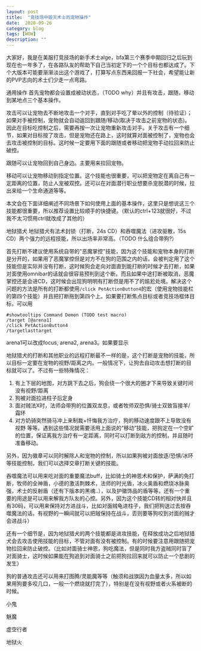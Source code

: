 ```yaml
---
layout: post
title:  "竞技场中毁灭术士的宠物操作"
date:  2020-09-26
category: blog
tags: [WOW]
description: ""
---
```


大家好，我是在美服打竞技场的新手术士alge，bfa第三个赛季中期回归之后玩到现在也一年多了，在各路队友的帮助下自己当初定下的一个个目标也都达成了。下个大版本可能要渐渐淡出这个游戏了，打算写点东西来回报一下社会，希望能让新的PVP志向的术士们少走一点弯路。

通用操作
首先宠物都会设置成被动状态，（TODO why）并且有攻击，跟随，移动到某地点三个基本操作。

攻击可以让宠物去不断地攻击一个对手，直到对手吃了晕以外的控制（待验证）；如果对手被控制，宠物就会自动返回到跟随/移动(取决于攻击之前宠物的状态)。因此在目标吃控制之后，需要再按一次让宠物重新攻击对手。关于攻击有一个细节，如果对目标按了攻击，但是宠物还在路上，这时就算对面被控制了，宠物也会去攻击被控制的目标。这时候一定要用下面的跟随或者移动把宠物手动拉回来防止破控。

跟随可以让宠物回到自己身边。主要用来拉回宠物。

移动可以让宠物移动到指定位置。这个技能也很重要，可以把宠物定在离自己有一定距离的位置，防止人宠被双控。还可以在对面潜行职业想要杀宠脱潜的时候，拉出来给一个生命通道等等。

本文会在下面详细阐述不同场景下如何使用上面的基本操作，这里只是想说这三个技能都很重要，所以推荐设置比较顺手的快捷键。（默认的ctrl+123就很好，不过我不太习惯用ctrl就改成了其他的）

地狱猎犬
地狱猎犬有法术封锁（打断，24s CD）和吞噬魔法（进攻驱散，15s CD）两个强力的远程技能，所以出场率非常高。（TODO 什么组合带狗?）

首先打断不建议使用系统自带的"恶魔掌控"技能，因为这个技能和宠物本身的打断是分开的，如果用了恶魔掌控但是对方不在狗的范围之内的话，会被判定用了这个技能但是实际并没有打断，这时候狗会走向对面直到能打断的时候才去打断，如果对面使用omnibar的话就会很容易预判到这个断。而且如果中途打断被取消，恶魔掌控还是会进CD，这时候会出现狗明明有打断但是用不了的尴尬处境。解决这个问题的方法是所有的打断都使用`/click PetActionButton4`的宏（使用宠物技能栏的第四个技能）并且把打断拖到第四个上。如果要打断焦点目标或者竞技场框体目标，可以用
```
#showtooltips Command Demon (TODO test macro)
/target [@arena1]
/click PetActionButton4
/targetlasttarget
```
arena1可以改成focus, arena2, arena3。如果要显示

地狱猎犬的打断和其他职业的远程打断最不一样的是，这个打断是宠物的技能，所以目标一定要在宠物的视野/距离之内。一般情况下，让狗去自动攻击想打断的目标就可以了。不过有一些特殊情况：
1. 有上下层的地图，对方跳下去之后，狗会绕一个很大的圈才下来导致关键时间没有视野/距离
2. 狗被对面拉进柱子后定身
3. 面对贼法X时，法师会带狗的位置双龙息，或者牧师双恐惧/骑士双致盲接羊/霜环
4. 对方奶骑突然骑马冲上来制裁+忏悔我方治疗，狗的移动速度跟不上导致没有视野
等等。遇到这些情况就需要活用上面说的“移动”技能，把狗定在一个空旷的位置，保证离我方治疗有一定距离，同时可以打断到敌方的控制，并且随时准备移动。

另外，因为徽章可以同时解除人和宠物的控制，所以如果狗被对面放逐/恐惧/冰环等技能控制，我们可以选择交章打断关键的技能。

吞噬魔法可以用来吃对面的重要魔法buff，比如骑士的神恩术和保护，萨满的免打断，牧师的全神盾，小德的激活荆棘术，法师的时光盾，冰火奥盾和燃烧冰脉奥强，术士的反射盾（还有下版本的黑魂..），以及护徽饰品的盾等等。还有一个重要的用途是可以用来解我方队友的心控。另外，因为这个技能CD转的相对快并且有30码，可以用来保持对方进战斗，比如对面贼龟进柱子，我们把狗送过去按吞噬魔法的话，有视野的一瞬间就可以把贼保持在战斗，否则要等狗咬到对面的贼才会进战斗）

还有一个细节是，因为地狱猎犬的两个技能都是进攻技能，在释放成功之后地狱猎犬会去攻击使用技能的目标，不管对面有没有被控制。有的时候要注意用跟随把宠物拉回来防止破控。（比如对面骑士神恩，狗吃魔法，但是同时我方盗贼同时盲了对面骑士，这时候如果能在狗追到对面骑士之前把狗拉回来就可以防止一个悲剧的发生）

狗的普通攻击还可以用来打图腾/灵能魔等等（触须和战旗因为血量太多，所以如果用狗要多咬几口，一般一个燃烧就打完了），特别是在没有视野或者火系被断的时候。


小鬼

魅魔

虚空行者

地狱火
